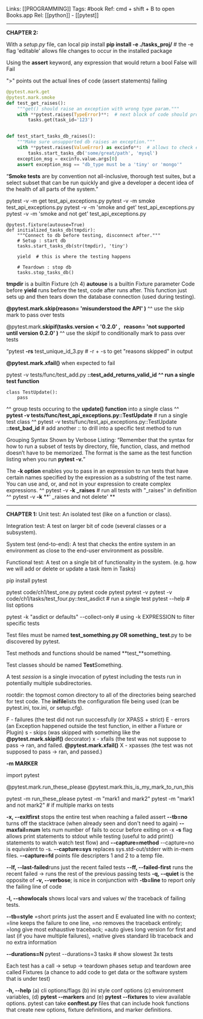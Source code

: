 Links: [[PROGRAMMING]]
Tags: #book 
Ref: cmd + shift + B to open Books.app
Rel:  [[python]] - [[pytest]]

--- 

**CHAPTER 2:**

With a *setup.py* file, can local pip install
**pip install -e ./tasks_proj/**   # the -e flag 'editable' allows file changes to occur in the installed package

Using the **assert** keyword, any expression that would return a bool False will Fail

">" points out the actual lines of code (assert statements) failing

```py
@pytest.mark.get
@pytest.mark.smoke
def test_get_raises():
    """get() should raise an exception with wrong type param."""
    with **pytest.raises(TypeError)**:  # next block of code should produce a TypeError:
        tasks.get(task_id='123')


def test_start_tasks_db_raises():
    """Make sure unsupported db raises an exception."""
    with **pytest.raises(ValueError) as excinfo**:  # allows to check exception message 
        tasks.start_tasks_db('some/great/path', 'mysql')
    exception_msg = excinfo.value.args[0]
    assert exception_msg == "db_type must be a 'tiny' or 'mongo'"
```

“**Smoke tests** are by convention not all-inclusive, thorough test suites, but a select subset that can be run quickly and give a developer a decent idea of the health of all parts of the system.”

pytest -v -m get test_api_exceptions.py 
pytest -v -m smoke test_api_exceptions.py 
pytest -v -m 'smoke and get' test_api_exceptions.py
pytest -v -m 'smoke and not get' test_api_exceptions.py



```
@pytest.fixture(autouse=True)
def initialized_tasks_db(tmpdir):
    """Connect to db before testing, disconnect after."""
    # Setup : start db
    tasks.start_tasks_db(str(tmpdir), 'tiny')

    yield  # this is where the testing happens

    # Teardown : stop db
    tasks.stop_tasks_db()
```

**tmpdir** is a builtin Fixture (ch 4)
**autouse** is a builtin Fixture parameter
Code before **yield** runs before the test, code after runs after. This function just sets up and then tears down the database connection (used during testing).




**@pytest.mark.skip(reason= 'misunderstood the API' )**
^^ use the skip mark to pass over tests 

@pytest.mark.**skipif(tasks.__version__ <  '0.2.0' ,
 	                    reason= 'not supported until version 0.2.0' )**
^^ use the skipif to conditionally mark to pass over tests

“pytest **-rs** test_unique_id_3.py # -r + -s to get "reasons skipped" in output

**@pytest.mark.xfail()** when expected to fail 




pytest -v tests/func/test_add.py **::test_add_returns_valid_id**
**^^ run a single test function**


```
class TestUpdate():
	pass
```
^^ group tests occuring to the **update() function** into a single class
^^ **pytest -v tests/func/test_api_exceptions.py::TestUpdate** # run a single test class
^^ pytest -v tests/func/test_api_exceptions.py::TestUpdate **::test_bad_id** # add another :: to drill into a specific test method to run


Grouping Syntax Shown by Verbose Listing:
“Remember that the syntax for how to run a subset of tests by directory, file, function, class, and method doesn’t have to be memorized. The format is the same as the test function listing when you run **pytest -v.**”



The **-k option** enables you to pass in an expression to run tests that have certain names specified by the expression as a substring of the test name. You can use and, or, and not in your expression to create complex expressions.
^^ pytest -v **-k** **_raises**  # run all tests with "_raises" in definition
^^ pytest -v **-k** **' _raises and not delete' **




___________________________________________________________

**CHAPTER 1:**
Unit test: An isolated test (like on a function or class).

Integration test: A test on larger bit of code (several classes or a subsystem).

System test (end-to-end): A test that checks the entire system in an environment as close to the end-user environment as possible.

Functional test: A test on a single bit of functionality in the system. (e.g. how we will add or delete or update a task item in Tasks)



pip install pytest

pytest code/ch1/test_one.py
pytest code
pytest 
pytest -v 
pytest -v code/ch1/tasks/test_four.py::test_asdict # run a single test
pytest --help # list options

pytest -k "asdict or defaults" --collect-only # using -k EXPRESSION to filter specific tests



Test files must be named **test_**something.py
OR something**_ test**.py to be discovered by pytest.

Test methods and functions should be named **test_**something.

Test classes should be named **Test**Something.



A test *session* is a single invocation of pytest including the tests run in potentially multiple subdirectories. 


rootdir: the topmost comon directory to all of the directories being searched for test code.
The **inifile**lists the configuration file being used (can be pytest.ini, tox.ini, or setup.cfg).

F  -  failures (the test did not run successfully (or XPASS + strict)
E  - errors (an Exception happened outside the test function, in either a Fixture or Plugin)
s  - skips (was skipped with something like the **@pytest.mark.skipif()** decorator)
x  - xfails (the test was not suppose to pass -> ran, and failed. **@pytest.mark.xfail()**
X  - xpasses (the test was not supposed to pass -> ran, and passed.) 


**-m MARKER**

import pytest

@pytest.mark.run_these_please
@pytest.mark.this_is_my_mark_to_run_this

pytest -m run_these_please
pytest -m "mark1 and mark2"
pytest -m "mark1 and not mark2" # if multiple marks on tests



**-x, --exitfirst** stops the entire test when reaching a failed assert 
**--tb=no** turns off the stacktrace (when already seen and don't need to again)
**--maxfail=num** lets num number of fails to occur before exiting on -x
**-s** flag allows print statements to stdout while testing (useful to add print() statements to watch watch test flow) and **--capture=method** --capture=no is equivalent to -s.
**--capture=sys** replaces sys.std-out/stderr with in-mem files. **--capture=fd** points file descripters 1 and 2 to a temp file. 

**--lf, --last-failed**runs just the recent failed tests
**--ff, --failed-first** runs the recent failed -> runs the rest of the previous passing tests
**-q, --quiet** is the opposite of **-v, --verbose**; is nice in conjunction with **-tb=line** to report only the failing line of code

**-l, --showlocals** shows local vars and values w/ the traceback of failing tests.

**--tb=style**
=short prints just the assert and E evaluated line with no context; =line keeps the failure to one line, =no removes the traceback entirely; =long give most exhaustive traceback; =auto gives long version for first and last (if you have multiple failures), =native gives standard lib traceback and no extra information

**--durations=N** pytest --durations=3 tasks # show slowest 3x tests 

Each test has a call -> setup -> teardown phases
setup and teardown aree called Fixtures (a chance to add code to get data or the software system that is under test) 

**-h, --help** (a) cli options/flags (b) ini style conf options (c) environment variables, (d) **pytest --markers** and (e) **pytest --fixtures** to view available options.
pytest can take **conftest.py** files that can include hook functions that create new options, fixture definitions, and marker definitions. 



